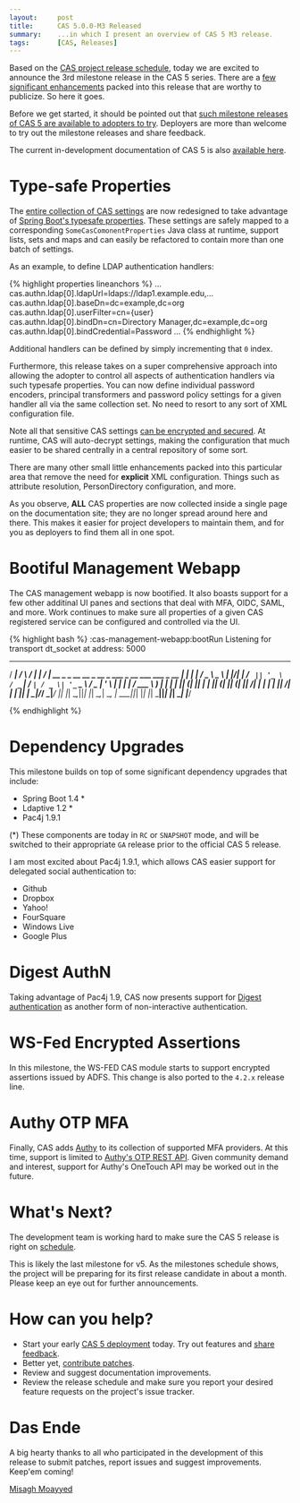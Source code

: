 ```yaml
---
layout:     post
title:      CAS 5.0.0-M3 Released
summary:    ...in which I present an overview of CAS 5 M3 release.
tags:       [CAS, Releases]
---
```


Based on the [CAS project release schedule](https://github.com/apereo/cas/milestones), today we are excited to announce the 3rd milestone release in the CAS 5 series. There are a [few significant enhancements](https://github.com/apereo/cas/releases/tag/v5.0.0.M3) packed into this release that are worthy to publicize. So here it goes.

Before we get started, it should be pointed out that [such milestone releases of CAS 5 are available to adopters to try](https://github.com/apereo/cas-overlay-template/tree/5.0). Deployers are more than welcome to try out the milestone releases and share feedback.

The current in-development documentation of CAS 5 is also [available here](https://apereo.github.io/cas/development/index.html).

# Type-safe Properties

The [entire collection of CAS settings](https://apereo.github.io/cas/development/installation/Configuration-Properties.html) are now redesigned to take advantage of [Spring Boot's typesafe properties](http://docs.spring.io/spring-boot/docs/current/reference/html/boot-features-external-config.html#boot-features-external-config-typesafe-configuration-properties). These settings are safely mapped to a corresponding `SomeCasComonentProperties` Java class at runtime, support lists, sets and maps and can easily be refactored to contain more than one batch of settings.

As an example, to define LDAP authentication handlers:

{% highlight properties lineanchors %}
...
cas.authn.ldap[0].ldapUrl=ldaps://ldap1.example.edu,...
cas.authn.ldap[0].baseDn=dc=example,dc=org
cas.authn.ldap[0].userFilter=cn={user}
cas.authn.ldap[0].bindDn=cn=Directory Manager,dc=example,dc=org
cas.authn.ldap[0].bindCredential=Password
...
{% endhighlight %}


Additional handlers can be defined by simply incrementing that `0` index.

Furthermore, this release takes on a super comprehensive approach into allowing the adopter to control all aspects of authentication handlers via such typesafe properties. You can now define individual password encoders, principal transformers and password policy settings for a given handler all via the same collection set. No need to resort to any sort of XML configuration file.

Note all that sensitive CAS settings [can be encrypted and secured](https://apereo.github.io/cas/development/installation/Configuration-Properties-Security.html). At runtime, CAS will auto-decrypt settings, making the configuration that much easier to be shared centrally in a central repository of some sort.

There are many other small little enhancements packed into this particular area that remove the need for **explicit** XML configuration. Things such as attribute resolution, PersonDirectory configuration, and more.

As you observe, **ALL** CAS properties are now collected inside a single page on the documentation site; they are no longer spread around here and there. This makes it easier for project developers to maintain them, and for you as deployers to find them all in one spot.

# Bootiful Management Webapp

The CAS management webapp is now bootified. It also boasts support for a few other additinal UI panes and sections that deal with MFA, OIDC, SAML, and more. Work continues to make sure all properties of a given CAS registered service can be configured and controlled via the UI.

{% highlight bash %}
:cas-management-webapp:bootRun
Listening for transport dt_socket at address: 5000


  ____     _     ____    __  __                                                            _   
 / ___|   / \   / ___|  |  \/  |  __ _  _ __    __ _   __ _   ___  _ __ ___    ___  _ __  | |_
| |      / _ \  \___ \  | |\/| | / _` || '_ \  / _` | / _` | / _ \| '_ ` _ \  / _ \| '_ \ | __|
| |___  / ___ \  ___) | | |  | || (_| || | | || (_| || (_| ||  __/| | | | | ||  __/| | | || |_
 \____|/_/   \_\|____/  |_|  |_| \__,_||_| |_| \__,_| \__, | \___||_| |_| |_| \___||_| |_| \__|
                                                      |___/                                    

{% endhighlight %}

# Dependency Upgrades

This milestone builds on top of some significant dependency upgrades that include:

- Spring Boot 1.4 *
- Ldaptive 1.2 *
- Pac4j 1.9.1

(*) These components are today in `RC` or `SNAPSHOT` mode, and will be switched to their appropriate `GA` release prior to the official CAS 5 release.

I am most excited about Pac4j 1.9.1, which allows CAS easier support for delegated social authentication to:

- Github
- Dropbox
- Yahoo!
- FourSquare
- Windows Live
- Google Plus

# Digest AuthN

Taking advantage of Pac4j 1.9, CAS now presents support for [Digest authentication](https://apereo.github.io/cas/development/installation/Digest-Authentication.html) as another form of non-interactive authentication.

# WS-Fed Encrypted Assertions

In this milestone, the WS-FED CAS module starts to support encrypted assertions issued by ADFS. This change is also ported to the `4.2.x` release line.

# Authy OTP MFA

Finally, CAS adds [Authy](https://www.authy.com) to its collection of supported MFA providers. At this time, support is limited to [Authy's OTP REST API](https://apereo.github.io/cas/development/installation/AuthyAuthenticator-Authentication.html). Given community demand and interest, support for Authy's OneTouch API may be worked out in the future.

# What's Next?

The development team is working hard to make sure the CAS 5 release is right on [schedule](https://github.com/apereo/cas/milestones).

This is likely the last milestone for v5. As the milestones schedule shows, the project will be preparing for its first release candidate in about a month. Please keep an eye out for further announcements.

# How can you help?

- Start your early [CAS 5 deployment](https://github.com/apereo/cas-overlay-template/tree/5.0) today. Try out features and [share feedback](https://apereo.github.io/cas/Mailing-Lists.html).
- Better yet, [contribute patches](https://apereo.github.io/cas/developer/Contributor-Guidelines.html).
- Review and suggest documentation improvements.
- Review the release schedule and make sure you report your desired feature requests on the project's issue tracker.

# Das Ende

A big hearty thanks to all who participated in the development of this release to submit patches, report issues and suggest improvements. Keep'em coming!

[Misagh Moayyed](https://fawnoos.com)
